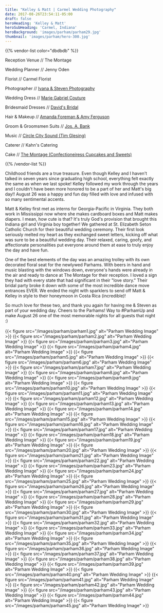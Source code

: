 ```yaml
---
title: "Kelley & Matt | Carmel Wedding Photography"
date: 2017-08-26T23:54:11-05:00
draft: false
heroHeading: 'Kelley & Matt'
heroSubHeading: 'Carmel, Indiana'
heroBackground: 'images/parham/parham29.jpg'
thumbnail: 'images/parham/hero-300.jpg'
---
```


{{% vendor-list color="dbdbdb" %}}

Reception Venue // The Montage

Wedding Planner // Jenny Oden

Florist // Carmel Florist

Photographer // [Ivana & Steven Photography](https://ivanasteven.com/)

Wedding Dress // [Marie Gabriel Couture](https://bridalandformalinc.com/)

Bridesmaid Dresses // [David's Bridal](https://www.davidsbridal.com/)

Hair & Makeup // [Amanda Foreman & Amy Ferguson](http://www.hairs2thebride.com/)

Groom & Groomsmen Suits // [Jos. A. Bank](https://www.menswearhouse.com/)

Music // [Circle City Sound (Tim Glesing)](https://www.andrewblakeband.com/)

Caterer // Kahn's Catering

Cake // [The Montage (Confectioneiress Cupcakes and Sweets)](http://www.oakmillbakery.com/)

{{% /vendor-list %}}

Childhood friends are a true treasure. Even though Kelley 
and I haven't talked in seven years since graduating high school, 
everything felt exactly the same as when we last spoke! Kelley followed my 
work through the years and I couldn't have been more honored to be a part 
of her and Matt's big day!! August 26 was a happy and fun day filled with 
love and infused with so many sentimental accents. 

Matt &amp; Kelley first met 
as interns for Georgia-Pacific in Virginia. They both work in Mississippi 
now where she makes cardboard boxes and Matt makes diapers. I mean, how 
cute is that? It's truly God's provision that brought this Indiana girl and 
Virginia boy together! We gathered at St. Elizabeth Seton Catholic Church 
 for their beautiful wedding ceremony. Their first look seriously melted my 
heart as they exchanged sweet letters, kicking off what was sure to be a 
beautiful wedding day. Their relaxed, caring, goofy, and affectionate 
personalities put everyone around them at ease to truly enjoy the day and 
have fun. 

One of the best elements of the day was an amazing trolley with 
its own decorated floral seat for the newlywed Parhams. With beers in hand 
and music blasting with the windows down, everyone's hands were already in 
the air and ready to dance at The Montage for their reception. I loved a 
sign they had with every state that had significant in their &quot;love story.&quot; 
Their bridal party broke it down with some of the most incredible dance 
move entrances EVER.  We ended the night with sparklers to send off Matt &amp; 
Kelley in style to their honeymoon in Costa Rica (incredible)! 

So much love for these two, and thank you again for having me &amp; Steven as part of your 
wedding day. Cheers to the Parhams! Way to #ParhamUp and make August 26 one 
of the most memorable nights for all guests that night :)
<br/>
<br/>
{{< figure src="/images/parham/parham1.jpg" alt="Parham Wedding Image" >}}
{{< figure src="/images/parham/parham2.jpg" alt="Parham Wedding Image" >}}
{{< figure src="/images/parham/parham3.jpg" alt="Parham Wedding Image" >}}
{{< figure src="/images/parham/parham4.jpg" alt="Parham Wedding Image" >}}
{{< figure src="/images/parham/parham5.jpg" alt="Parham Wedding Image" >}}
{{< figure src="/images/parham/parham6.jpg" alt="Parham Wedding Image" >}}
{{< figure src="/images/parham/parham7.jpg" alt="Parham Wedding Image" >}}
{{< figure src="/images/parham/parham8.jpg" alt="Parham Wedding Image" >}}
{{< figure src="/images/parham/parham9.jpg" alt="Parham Wedding Image" >}}
{{< figure src="/images/parham/parham10.jpg" alt="Parham Wedding Image" >}}
{{< figure src="/images/parham/parham11.jpg" alt="Parham Wedding Image" >}}
{{< figure src="/images/parham/parham12.jpg" alt="Parham Wedding Image" >}}
{{< figure src="/images/parham/parham13.jpg" alt="Parham Wedding Image" >}}
{{< figure src="/images/parham/parham14.jpg" alt="Parham Wedding Image" >}}
{{< figure src="/images/parham/parham15.jpg" alt="Parham Wedding Image" >}}
{{< figure src="/images/parham/parham16.jpg" alt="Parham Wedding Image" >}}
{{< figure src="/images/parham/parham17.jpg" alt="Parham Wedding Image" >}}
{{< figure src="/images/parham/parham18.jpg" alt="Parham Wedding Image" >}}
{{< figure src="/images/parham/parham19.jpg" alt="Parham Wedding Image" >}}
{{< figure src="/images/parham/parham20.jpg" alt="Parham Wedding Image" >}}
{{< figure src="/images/parham/parham21.jpg" alt="Parham Wedding Image" >}}
{{< figure src="/images/parham/parham22.jpg" alt="Parham Wedding Image" >}}
{{< figure src="/images/parham/parham23.jpg" alt="Parham Wedding Image" >}}
{{< figure src="/images/parham/parham24.jpg" alt="Parham Wedding Image" >}}
{{< figure src="/images/parham/parham25.jpg" alt="Parham Wedding Image" >}}
{{< figure src="/images/parham/parham26.jpg" alt="Parham Wedding Image" >}}
{{< figure src="/images/parham/parham27.jpg" alt="Parham Wedding Image" >}}
{{< figure src="/images/parham/parham28.jpg" alt="Parham Wedding Image" >}}
{{< figure src="/images/parham/parham29.jpg" alt="Parham Wedding Image" >}}
{{< figure src="/images/parham/parham30.jpg" alt="Parham Wedding Image" >}}
{{< figure src="/images/parham/parham31.jpg" alt="Parham Wedding Image" >}}
{{< figure src="/images/parham/parham32.jpg" alt="Parham Wedding Image" >}}
{{< figure src="/images/parham/parham33.jpg" alt="Parham Wedding Image" >}}
{{< figure src="/images/parham/parham34.jpg" alt="Parham Wedding Image" >}}
{{< figure src="/images/parham/parham35.jpg" alt="Parham Wedding Image" >}}
{{< figure src="/images/parham/parham36.jpg" alt="Parham Wedding Image" >}}
{{< figure src="/images/parham/parham37.jpg" alt="Parham Wedding Image" >}}
{{< figure src="/images/parham/parham38.jpg" alt="Parham Wedding Image" >}}
{{< figure src="/images/parham/parham39.jpg" alt="Parham Wedding Image" >}}
{{< figure src="/images/parham/parham40.png" alt="Parham Wedding Image" >}}
{{< figure src="/images/parham/parham41.jpg" alt="Parham Wedding Image" >}}
{{< figure src="/images/parham/parham42.jpg" alt="Parham Wedding Image" >}}
{{< figure src="/images/parham/parham43.jpg" alt="Parham Wedding Image" >}}
{{< figure src="/images/parham/parham44.jpg" alt="Parham Wedding Image" >}}
{{< figure src="/images/parham/parham45.jpg" alt="Parham Wedding Image" >}}
